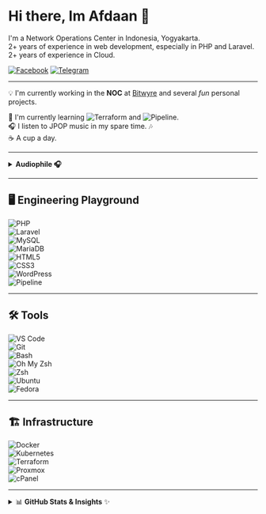 # Hi there, Im **Afdaan** 👋

I'm a Network Operations Center in Indonesia, Yogyakarta.  
2+ years of experience in web development, especially in PHP and Laravel.  
2+ years of experience in Cloud.

[![Facebook](https://img.shields.io/badge/-Facebook-1877F2?style=flat&logo=facebook&logoColor=white)](https://www.facebook.com/DanzdotTardotGz)
[![Telegram](https://img.shields.io/badge/Telegram-26A5E4?style=flat&logo=telegram&logoColor=white)](https://t.me/Afdaan)

---

💡 I'm currently working in the **NOC** at [Bitwyre](https://bitwyre.id/) and several _fun_ personal projects.

🌱 I'm currently learning ![Terraform](https://img.shields.io/badge/-Terraform-7B42BC?style=flat&logo=terraform&logoColor=white) and ![Pipeline](https://img.shields.io/badge/-Pipeline-0078D7?style=flat&logo=github-actions&logoColor=white).  
🎧 I listen to JPOP music in my spare time. 🎶  
☕ A cup a day.

---

<details>
  <summary><strong> Audiophile 🎧</strong></summary>

Just a regular guy, a passionate listener who seeks the highest sound quality possible. In the world of IEMs (In-Ear Monitors), audiophiles chase clarity, soundstage, and balanced tuning to experience music as the artist intended.

A **DAC (Digital-to-Analog Converter)** is essential for improving audio resolution, reducing distortion, and unlocking the full potential of high-quality headphones and IEMs.

</details>

---

## 🖥️ Engineering Playground

![PHP](https://img.shields.io/badge/-PHP-777BB4?style=flat&logo=php&logoColor=white)  
![Laravel](https://img.shields.io/badge/-Laravel-FF2D20?style=flat&logo=laravel&logoColor=white)  
![MySQL](https://img.shields.io/badge/-MySQL-4479A1?style=flat&logo=mysql&logoColor=white)  
![MariaDB](https://img.shields.io/badge/-MariaDB-003545?style=flat&logo=mariadb&logoColor=white)  
![HTML5](https://img.shields.io/badge/-HTML5-E34F26?style=flat&logo=html5&logoColor=white)  
![CSS3](https://img.shields.io/badge/-CSS3-1572B6?style=flat&logo=css3&logoColor=white)  
![WordPress](https://img.shields.io/badge/-WordPress-21759B?style=flat&logo=wordpress&logoColor=white)  
![Pipeline](https://img.shields.io/badge/-Pipeline-0078D7?style=flat&logo=github-actions&logoColor=white)

---

## 🛠 Tools

![VS Code](https://img.shields.io/badge/-VS%20Code-007ACC?style=flat&logo=visual-studio-code&logoColor=white)  
![Git](https://img.shields.io/badge/-Git-F05032?style=flat&logo=git&logoColor=white)  
![Bash](https://img.shields.io/badge/-Bash-4EAA25?style=flat&logo=gnu-bash&logoColor=white)  
![Oh My Zsh](https://img.shields.io/badge/-Oh%20My%20Zsh-1A1A1A?style=flat&logo=ohmyzsh&logoColor=white)  
![Zsh](https://img.shields.io/badge/-Zsh-FFD500?style=flat&logo=gnu-bash&logoColor=black)  
![Ubuntu](https://img.shields.io/badge/-Ubuntu-E95420?style=flat&logo=ubuntu&logoColor=white)  
![Fedora](https://img.shields.io/badge/-Fedora-294172?style=flat&logo=fedora&logoColor=white)

---

## 🏗 Infrastructure

![Docker](https://img.shields.io/badge/-Docker-2496ED?style=flat&logo=docker&logoColor=white)  
![Kubernetes](https://img.shields.io/badge/-Kubernetes-326CE5?style=flat&logo=kubernetes&logoColor=white)  
![Terraform](https://img.shields.io/badge/-Terraform-7B42BC?style=flat&logo=terraform&logoColor=white)  
![Proxmox](https://img.shields.io/badge/-Proxmox-E57000?style=flat&logo=proxmox&logoColor=white)  
![cPanel](https://img.shields.io/badge/-cPanel-FF6C2C?style=flat&logo=cpanel&logoColor=white)

---

<details>
  <summary>📊 <strong>GitHub Stats & Insights</strong> ✨</summary>

![Profile Views](https://komarev.com/ghpvc/?username=your-username&color=blue&style=flat)  
 ![GitHub Followers](https://img.shields.io/github/followers/your-username?style=flat&color=blue)  
 ![GitHub Repo](https://img.shields.io/github/repo-size/your-username/your-repo?style=flat&color=blue)

### 🚀 **GitHub Stats**

  <p align="center">
    <img src="https://github-readme-stats.vercel.app/api?username=your-username&show_icons=true&theme=tokyonight&hide_border=true&count_private=true" width="500px"/>
  </p>

### 🔥 **Most Used Languages**

  <p align="center">
    <img src="https://github-readme-stats.vercel.app/api/top-langs/?username=your-username&layout=compact&theme=tokyonight&hide_border=true&langs_count=6" width="500px"/>
  </p>

### ⚡ **GitHub Streak**

  <p align="center">
    <img src="https://github-readme-streak-stats.herokuapp.com/?user=your-username&theme=tokyonight&hide_border=true" width="500px"/>
  </p>

</details>
